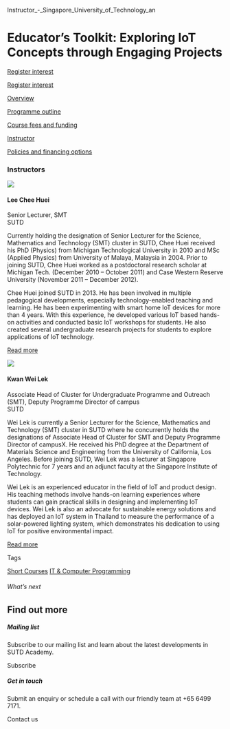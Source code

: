 Instructor_-_Singapore_University_of_Technology_an



Educator’s Toolkit: Exploring IoT Concepts through Engaging Projects
====================================================================

[Register interest](/admissions/academy/short-courses/short-courses-register-your-interest/?coursename=educators-toolkit-exploring-iot-concepts)

[Register interest](/admissions/academy/short-courses/short-courses-register-your-interest/?coursename=educators-toolkit-exploring-iot-concepts)

[Overview](/course/educators-toolkit-exploring-iot-concepts/#tabs)

[Programme outline](/course/educators-toolkit-exploring-iot-concepts/programme-outline/#tabs)

[Course fees and funding](/course/educators-toolkit-exploring-iot-concepts/course-fees-and-funding/#tabs)

[Instructor](/course/educators-toolkit-exploring-iot-concepts/instructor/#tabs)

[Policies and financing options](/course/educators-toolkit-exploring-iot-concepts/policies-and-financing-options/#tabs)

### Instructors

![](https://www.sutd.edu.sg/wp-content/uploads/2024/12/people-smt-faculty-Lee-Chee-Huei-small_6738184.jpg?w=116)

#### **Lee Chee Huei**

Senior Lecturer, SMT  
SUTD

Currently holding the designation of Senior Lecturer for the Science, Mathematics and Technology (SMT) cluster in SUTD, Chee Huei received his PhD (Physics) from Michigan Technological University in 2010 and MSc (Applied Physics) from University of Malaya, Malaysia in 2004. Prior to joining SUTD, Chee Huei worked as a postdoctoral research scholar at Michigan Tech. (December 2010 – October 2011) and Case Western Reserve University (November 2011 – December 2012).

Chee Huei joined SUTD in 2013. He has been involved in multiple pedagogical developments, especially technology-enabled teaching and learning. He has been experimenting with smart home IoT devices for more than 4 years. With this experience, he developed various IoT based hands-on activities and conducted basic IoT workshops for students. He also created several undergraduate research projects for students to explore applications of IoT technology.

[Read more](/profile/lee-chee-huei/)

![](https://www.sutd.edu.sg/wp-content/uploads/2024/12/xpeople-smt-faculty-Kwan-Wei-Lek-small_3503185.jpg?w=115)

#### **Kwan Wei Lek**

Associate Head of Cluster for Undergraduate Programme and Outreach (SMT), Deputy Programme Director of campus  
SUTD

Wei Lek is currently a Senior Lecturer for the Science, Mathematics and Technology (SMT) cluster in SUTD where he concurrently holds the designations of Associate Head of Cluster for SMT and Deputy Programme Director of campusX. He received his PhD degree at the Department of Materials Science and Engineering from the University of California, Los Angeles. Before joining SUTD, Wei Lek was a lecturer at Singapore Polytechnic for 7 years and an adjunct faculty at the Singapore Institute of Technology.

Wei Lek is an experienced educator in the field of IoT and product design. His teaching methods involve hands-on learning experiences where students can gain practical skills in designing and implementing IoT devices. Wei Lek is also an advocate for sustainable energy solutions and has deployed an IoT system in Thailand to measure the performance of a solar-powered lighting system, which demonstrates his dedication to using IoT for positive environmental impact.

[Read more](/profile/kwan-wei-lek/)

Tags

[Short Courses](/admissions/academy/courses-and-modules/?academy-type-course=780)
[IT & Computer Programming](/admissions/academy/courses-and-modules/?discipline=929)

###### What’s next

Find out more
-------------

##### Mailing list

Subscribe to our mailing list and learn about the latest developments in SUTD Academy.

Subscribe

##### Get in touch

Submit an enquiry or schedule a call with our friendly team at +65 6499 7171.

Contact us

